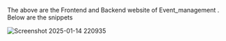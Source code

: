The above are the Frontend and Backend website of Event_management . 
Below are the snippets 

![Screenshot 2025-01-14 220935](https://github.com/user-attachments/assets/ff997891-3fe6-4268-ae0d-ae982c550ae2)
